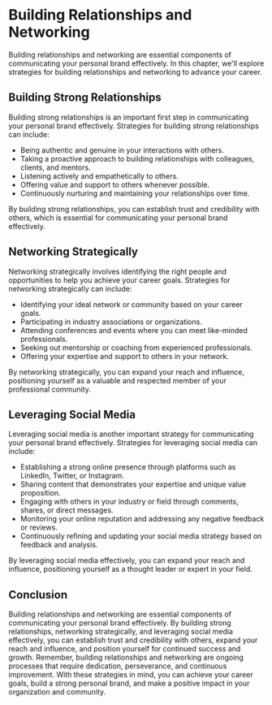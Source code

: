 Building Relationships and Networking
===================================================================================

Building relationships and networking are essential components of communicating your personal brand effectively. In this chapter, we'll explore strategies for building relationships and networking to advance your career.

Building Strong Relationships
-----------------------------

Building strong relationships is an important first step in communicating your personal brand effectively. Strategies for building strong relationships can include:

* Being authentic and genuine in your interactions with others.
* Taking a proactive approach to building relationships with colleagues, clients, and mentors.
* Listening actively and empathetically to others.
* Offering value and support to others whenever possible.
* Continuously nurturing and maintaining your relationships over time.

By building strong relationships, you can establish trust and credibility with others, which is essential for communicating your personal brand effectively.

Networking Strategically
------------------------

Networking strategically involves identifying the right people and opportunities to help you achieve your career goals. Strategies for networking strategically can include:

* Identifying your ideal network or community based on your career goals.
* Participating in industry associations or organizations.
* Attending conferences and events where you can meet like-minded professionals.
* Seeking out mentorship or coaching from experienced professionals.
* Offering your expertise and support to others in your network.

By networking strategically, you can expand your reach and influence, positioning yourself as a valuable and respected member of your professional community.

Leveraging Social Media
-----------------------

Leveraging social media is another important strategy for communicating your personal brand effectively. Strategies for leveraging social media can include:

* Establishing a strong online presence through platforms such as LinkedIn, Twitter, or Instagram.
* Sharing content that demonstrates your expertise and unique value proposition.
* Engaging with others in your industry or field through comments, shares, or direct messages.
* Monitoring your online reputation and addressing any negative feedback or reviews.
* Continuously refining and updating your social media strategy based on feedback and analysis.

By leveraging social media effectively, you can expand your reach and influence, positioning yourself as a thought leader or expert in your field.

Conclusion
----------

Building relationships and networking are essential components of communicating your personal brand effectively. By building strong relationships, networking strategically, and leveraging social media effectively, you can establish trust and credibility with others, expand your reach and influence, and position yourself for continued success and growth. Remember, building relationships and networking are ongoing processes that require dedication, perseverance, and continuous improvement. With these strategies in mind, you can achieve your career goals, build a strong personal brand, and make a positive impact in your organization and community.
